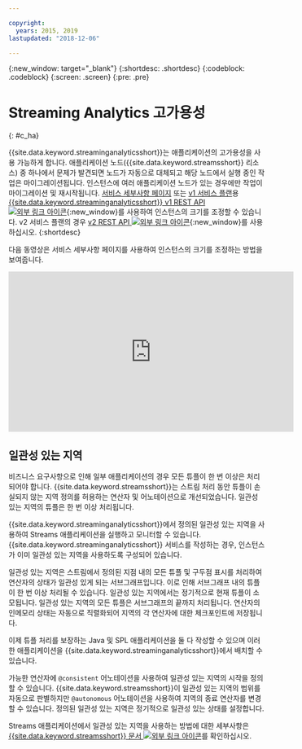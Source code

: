 ```yaml
---

copyright:
  years: 2015, 2019
lastupdated: "2018-12-06"

---
```


<!-- Attribute definitions -->
{:new_window: target="_blank"}
{:shortdesc: .shortdesc}
{:codeblock: .codeblock}
{:screen: .screen}
{:pre: .pre}

# Streaming Analytics 고가용성
{: #c_ha}

{{site.data.keyword.streaminganalyticsshort}}는 애플리케이션의 고가용성을 사용 가능하게 합니다. 애플리케이션 노드({{site.data.keyword.streamsshort}} 리소스) 중 하나에서 문제가 발견되면 노드가 자동으로 대체되고 해당 노드에서 실행 중인 작업은 마이그레이션됩니다. 인스턴스에 여러 애플리케이션 노드가 있는 경우에만 작업이 마이그레이션 및 재시작됩니다. [서비스 세부사항 페이지](/docs/services/StreamingAnalytics?topic=dashboard) 또는 [v1 서비스 플랜](/docs/services/StreamingAnalytics?topic=StreamingAnalytics-service_plans#service_plans)용 [{{site.data.keyword.streaminganalyticsshort}} v1 REST API ![외부 링크 아이콘](../../icons/launch-glyph.svg "외부 링크 아이콘")](https://{DomainName}/apidocs/streaming-analytics-v1){:new_window}를 사용하여 인스턴스의 크기를 조정할 수 있습니다. v2 서비스 플랜의 경우 [v2 REST API ![외부 링크 아이콘](../../icons/launch-glyph.svg "외부 링크 아이콘")](https://{DomainName}/apidocs/streaming-analytics-v2){:new_window}를 사용하십시오.
{:shortdesc}

다음 동영상은 서비스 세부사항 페이지를 사용하여 인스턴스의 크기를 조정하는 방법을 보여줍니다.

<iframe width="560" height="315" title="인스턴스 크기 조정" src="https://www.youtube.com/embed/zbZ9am9UhPw?rel=0" frameborder="0" allowfullscreen>인스턴스 크기 조정</iframe>

## 일관성 있는 지역
비즈니스 요구사항으로 인해 일부 애플리케이션의 경우 모든 튜플이 한 번 이상은 처리되어야 합니다. {{site.data.keyword.streamsshort}}는 스트림 처리 동안 튜플이 손실되지 않는 지역 정의를 허용하는 연산자 및 어노테이션으로 개선되었습니다. 일관성 있는 지역의 튜플은 한 번 이상 처리됩니다.

{{site.data.keyword.streaminganalyticsshort}}에서 정의된 일관성 있는 지역을 사용하여 Streams 애플리케이션을 실행하고 모니터할 수 있습니다. {{site.data.keyword.streaminganalyticsshort}} 서비스를 작성하는 경우, 인스턴스가 이미 일관성 있는 지역을 사용하도록 구성되어 있습니다.

일관성 있는 지역은 스트림에서 정의된 지점 내의 모든 튜플 및 구두점 표시를 처리하여 연산자의 상태가 일관성 있게 되는 서브그래프입니다. 이로 인해 서브그래프 내의 튜플이 한 번 이상 처리될 수 있습니다. 일관성 있는 지역에서는 정기적으로 현재 튜플이 소모됩니다. 일관성 있는 지역의 모든 튜플은 서브그래프의 끝까지 처리됩니다. 연산자의 인메모리 상태는 자동으로 직렬화되어 지역의 각 연산자에 대한 체크포인트에 저장됩니다.

이제 튜플 처리를 보장하는 Java 및 SPL 애플리케이션을 둘 다 작성할 수 있으며 이러한 애플리케이션을 {{site.data.keyword.streaminganalyticsshort}}에서 배치할 수 있습니다.

가능한 연산자에 `@consistent` 어노테이션을 사용하여 일관성 있는 지역의 시작을 정의할 수 있습니다. {{site.data.keyword.streamsshort}}이 일관성 있는 지역의 범위를 자동으로 판별하지만 `@autonomous` 어노테이션을 사용하여 지역의 종료 연산자를 변경할 수 있습니다. 정의된 일관성 있는 지역은 정기적으로 일관성 있는 상태를 설정합니다.

Streams 애플리케이션에서 일관성 있는 지역을 사용하는 방법에 대한 세부사항은 [{{site.data.keyword.streamsshort}} 문서 ![외부 링크 아이콘](../../icons/launch-glyph.svg "외부 링크 아이콘")](https://www.ibm.com/support/knowledgecenter/SSCRJU_4.3.0/com.ibm.streams.dev.doc/doc/consistentregions.html)를 확인하십시오.
